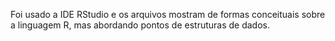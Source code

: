 Foi usado a IDE RStudio e os arquivos mostram de formas conceituais sobre a linguagem R, mas abordando pontos de estruturas de dados.
